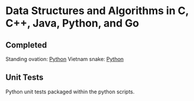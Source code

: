 # Data Structures and Algorithms in C, C++, Java, Python, and Go

## Completed

Standing ovation: [Python](python/misc/standing_ovation.py)
Vietnam snake: [Python](python/misc/vietnam_snake.py)

## Unit Tests

Python unit tests packaged within the python scripts.
